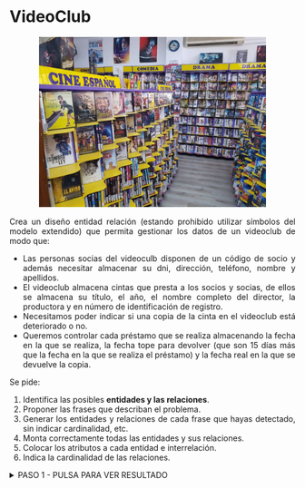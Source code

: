 <div align="justify">

# VideoClub

<div align="center">
<img src="img/videoclub.png" width="400px"/>
</div>

Crea un diseño entidad relación (estando prohibido utilizar símbolos del modelo extendido) que permita gestionar los datos de un videoclub de modo que:

- Las personas socias del videoculb disponen de un código de socio y además necesitar almacenar su dni, dirección, teléfono, nombre y apellidos.
- El videoclub almacena cintas que presta a los socios y socias, de ellos se almacena su título, el año, el nombre completo del director, la productora y en número de identificación de registro.
- Necesitamos poder indicar si una copia de la cinta en el videoclub está deteriorado o no.
- Queremos controlar cada préstamo que se realiza almacenando la fecha en la que se realiza, la fecha tope para devolver (que son 15 días más que la fecha en la que se realiza el préstamo) y la fecha real en la que se devuelve la copia.

Se pide:
  1. Identifica las posibles __entidades y las relaciones__.
  2. Proponer las frases que describan el problema.
  3. Generar los entidades y relaciones de cada frase que hayas detectado, sin indicar cardinalidad, etc.
  4. Monta correctamente todas las entidades y sus relaciones.
  5. Colocar los atributos a cada entidad e interrelación.
  6. Indica la cardinalidad de las relaciones.

<details>
      <summary>PASO 1 - PULSA PARA VER RESULTADO</summary>   
  </br>
  
  <img src="img/.drawio.png">
  
  </br>

</details>

</div>